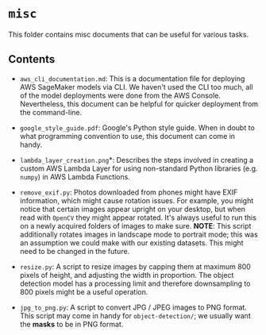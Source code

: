 # `misc`

This folder contains misc documents that can be useful for various tasks. 

## Contents

* `aws_cli_documentation.md`: This is a documentation file for deploying AWS SageMaker models via CLI. We haven't used the CLI too much, all of the model deployments were done from the AWS Console. Nevertheless, this document can be helpful for quicker deployment from the command-line.

* `google_style_guide.pdf`: Google's Python style guide. When in doubt to what programming convention to use, this document can come in handy.

* `lambda_layer_creation.png`*: Describes the steps involved in creating a custom AWS Lambda Layer for using non-standard Python libraries (e.g. `numpy`) in AWS Lambda Functions.

* `remove_exif.py`: Photos downloaded from phones might have EXIF information, which might cause rotation issues. For example, you might notice that certain images appear upright on your desktop, but when read with `OpenCV` they might appear rotated. It's always useful to run this on a newly acquired folders of images to make sure. **NOTE**: This script additionally rotates images in landscape mode to portrait mode; this was an assumption we could make with our existing datasets. This might need to be changed in the future.

* `resize.py`: A script to resize images by capping them at maximum 800 pixels of height, and adjusting the width in proportion. The object detection model has a processing limit and therefore downsampling to 800 pixels might be a useful operation.

* `jpg_to_png.py`: A script to convert JPG / JPEG images to PNG format. This script may come in handy for `object-detection/`; we usually want the **masks** to be in PNG format.